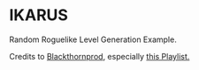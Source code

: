 # IKARUS
 Random Roguelike Level Generation Example.
 
 Credits to [Blackthornprod](https://www.youtube.com/channel/UC9Z1XWw1kmnvOOFsj6Bzy2g), especially [this Playlist.](https://youtube.com/playlist?list=PLBIb_auVtBwClCk31hwqH0yqrbnE8oI75)
